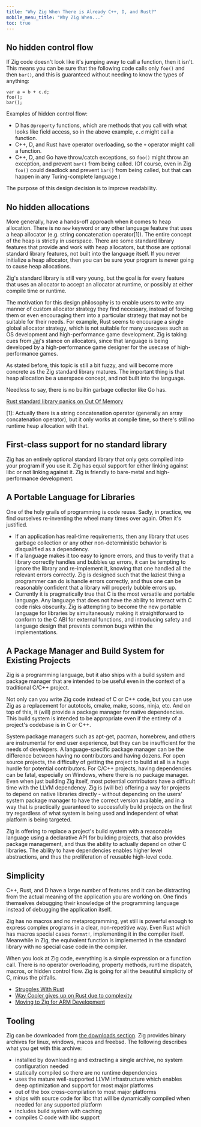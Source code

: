 ```yaml
---
title: "Why Zig When There is Already C++, D, and Rust?"
mobile_menu_title: "Why Zig When..."
toc: true
---
```



## No hidden control flow

If Zig code doesn't look like it's jumping away to call a function, then it isn't. This means you can be sure that the following code calls only `foo()` and then `bar()`, and this is guaranteed without needing to know the types of anything:

```zig
var a = b + c.d;
foo();
bar();
```

Examples of hidden control flow:

- D has `@property` functions, which are methods that you call with what looks like field access, so in the above example, `c.d` might call a function.
- C++, D, and Rust have operator overloading, so the `+` operator might call a function.
- C++, D, and Go have throw/catch exceptions, so `foo()` might throw an exception, and prevent `bar()` from being called. (Of course, even in Zig `foo()` could deadlock and prevent `bar()` from being called, but that can happen in any Turing-complete language.)

The purpose of this design decision is to improve readability.

## No hidden allocations

More generally, have a hands-off approach when it comes to heap allocation. There is no `new` keyword or any other language feature that uses a heap allocator (e.g. string concatenation operator[1]). The entire concept of the heap is strictly in userspace. There are some standard library features that provide and work with heap allocators, but those are optional standard library features, not built into the language itself. If you never initialize a heap allocator, then you can be sure your program is never going to cause heap allocations.

Zig's standard library is still very young, but the goal is for every feature that uses an allocator to accept an allocator at runtime, or possibly at either compile time or runtime.

The motivation for this design philosophy is to enable users to write any manner of custom allocator strategy they find necessary, instead of forcing them or even encouraging them into a particular strategy that may not be suitable for their needs. For example, Rust seems to encourage a single global allocator strategy, which is not suitable for many usecases such as OS development and high-performance game development. Zig is taking cues from [Jai](https://www.youtube.com/watch?v=ciGQCP6HgqI)'s stance on allocators, since that language is being developed by a high-performance game designer for the usecase of high-performance games.

As stated before, this topic is still a bit fuzzy, and will become more concrete as the Zig standard library matures. The important thing is that heap allocation be a userspace concept, and not built into the language.

Needless to say, there is no builtin garbage collector like Go has.

[Rust standard library panics on Out Of Memory](https://github.com/rust-lang/rust/issues/29802)

[1]: Actually there is a string concatenation operator (generally an array concatenation operator), but it only works at compile time, so there's still no runtime heap allocation with that.

## First-class support for no standard library

Zig has an entirely optional standard library that only gets compiled into your program if you use it. Zig has equal support for either linking against libc or not linking against it. Zig is friendly to bare-metal and high-performance development.


## A Portable Language for Libraries

One of the holy grails of programming is code reuse. Sadly, in practice, we find ourselves re-inventing the wheel many times over again. Often it's justified.

 * If an application has real-time requirements, then any library that uses garbage collection or any other non-deterministic behavior is disqualified as a dependency.
 * If a language makes it too easy to ignore errors, and thus to verify that a library correctly handles and bubbles up errors, it can be tempting to ignore the library and re-implement it, knowing that one handled all the relevant errors correctly. Zig is designed such that the laziest thing a programmer can do is handle errors correctly, and thus one can be reasonably confident that a library will properly bubble errors up.
 * Currently it is pragmatically true that C is the most versatile and portable language. Any language that does not have the ability to interact with C code risks obscurity. Zig is attempting to become the new portable language for libraries by simultaneously making it straightforward to conform to the C ABI for external functions, and introducing safety and language design that prevents common bugs within the implementations.

## A Package Manager and Build System for Existing Projects

Zig is a programming language, but it also ships with a build system and package manager that are intended to be useful even in the context of a traditional C/C++ project.

Not only can you write Zig code instead of C or C++ code, but you can use Zig as a replacement for autotools, cmake, make, scons, ninja, etc. And on top of this, it (will) provide a package manager for native dependencies. This build system is intended to be appropriate even if the entirety of a project's codebase is in C or C++.

System package managers such as apt-get, pacman, homebrew, and others are instrumental for end user experience, but they can be insufficient for the needs of developers. A language-specific package manager can be the difference between having no contributors and having dozens. For open source projects, the difficulty of getting the project to build at all is a huge hurdle for potential contributors. For C/C++ projects, having dependencies can be fatal, especially on Windows, where there is no package manager. Even when just building Zig itself, most potential contributors have a difficult time with the LLVM dependency. Zig is (will be) offering a way for projects to depend on native libraries directly - without depending on the users' system package manager to have the correct version available, and in a way that is practically guaranteed to successfully build projects on the first try regardless of what system is being used and independent of what platform is being targeted.

Zig is offering to replace a project's build system with a reasonable language using a declarative API for building projects, that also provides package management, and thus the ability to actually depend on other C libraries. The ability to have dependencies enables higher level abstractions, and thus the proliferation of reusable high-level code.

## Simplicity

C++, Rust, and D have a large number of features and it can be distracting from the actual meaning of the application you are working on. One finds themselves debugging their knowledge of the programming language instead of debugging the application itself.

Zig has no macros and no metaprogramming, yet still is powerful enough to express complex programs in a clear, non-repetitive way. Even Rust which has macros special cases `format!`, implementing it in the compiler itself. Meanwhile in Zig, the equivalent function is implemented in the standard library with no special case code in the compiler.

When you look at Zig code, everything is a simple expression or a function call. There is no operator overloading, property methods, runtime dispatch, macros, or hidden control flow. Zig is going for all the beautiful simplicity of C, minus the pitfalls.

 * [Struggles With Rust](https://compileandrun.com/stuggles-with-rust.html)
 * [Way Cooler gives up on Rust due to complexity](http://way-cooler.org/blog/2019/04/29/rewriting-way-cooler-in-c.html)
 * [Moving to Zig for ARM Development](https://www.jishuwen.com/d/2Ap9)

## Tooling

Zig can be downloaded from [the downloads section](/download/).  Zig provides binary archives for linux, windows, macos and freebsd. The following describes what you get with this archive:

* installed by downloading and extracting a single archive, no system configuration needed
* statically compiled so there are no runtime dependencies
* uses the mature well-supported LLVM infrastructure which enables deep optimization and support for most major platforms
* out of the box cross-compilation to most major platforms
* ships with source code for libc that will be dynamically compiled when needed for any supported platform
* includes build system with caching
* compiles C code with libc support
